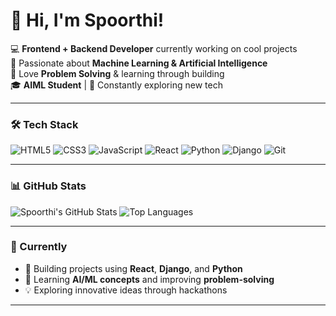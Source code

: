 # 👋 Hi, I'm Spoorthi!

💻 **Frontend + Backend Developer**
currently working on cool projects  
🤖 Passionate about **Machine Learning & Artificial Intelligence**  
🧩 Love **Problem Solving** & learning through building  
🎓 **AIML Student** | 🚀 Constantly exploring new tech  

---

### 🛠️ Tech Stack
![HTML5](https://img.shields.io/badge/HTML5-E34F26?style=for-the-badge&logo=html5&logoColor=white)
![CSS3](https://img.shields.io/badge/CSS3-1572B6?style=for-the-badge&logo=css3&logoColor=white)
![JavaScript](https://img.shields.io/badge/JavaScript-F7DF1E?style=for-the-badge&logo=javascript&logoColor=black)
![React](https://img.shields.io/badge/React-20232A?style=for-the-badge&logo=react&logoColor=61DAFB)
![Python](https://img.shields.io/badge/Python-3776AB?style=for-the-badge&logo=python&logoColor=white)
![Django](https://img.shields.io/badge/Django-092E20?style=for-the-badge&logo=django&logoColor=white)
![Git](https://img.shields.io/badge/Git-F05032?style=for-the-badge&logo=git&logoColor=white)

---

### 📊 GitHub Stats
![Spoorthi's GitHub Stats](https://github-readme-stats.vercel.app/api?username=spoorthi133&show_icons=true&theme=tokyonight)
![Top Languages](https://github-readme-stats.vercel.app/api/top-langs/?username=spoorthi133&layout=compact&theme=tokyonight)

---

### 🌱 Currently
- 🔨 Building projects using **React**, **Django**, and **Python**
- 🧠 Learning **AI/ML concepts** and improving **problem-solving**
- 💡 Exploring innovative ideas through hackathons  

---


